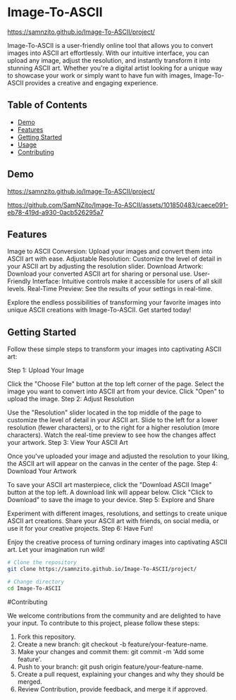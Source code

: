 # Image-To-ASCII

https://samnzito.github.io/Image-To-ASCII/project/

Image-To-ASCII is a user-friendly online tool that allows you to convert images into ASCII art effortlessly. With our intuitive interface, you can upload any image, adjust the resolution, and instantly transform it into stunning ASCII art. Whether you're a digital artist looking for a unique way to showcase your work or simply want to have fun with images, Image-To-ASCII provides a creative and engaging experience.

## Table of Contents

- [Demo](#demo)
- [Features](#features)
- [Getting Started](#getting-started)
- [Usage](#usage)
- [Contributing](#contributing)

## Demo

https://samnzito.github.io/Image-To-ASCII/project/


https://github.com/SamNZito/Image-To-ASCII/assets/101850483/caece091-eb78-419d-a930-0acb526295a7


## Features

Image to ASCII Conversion: Upload your images and convert them into ASCII art with ease.
Adjustable Resolution: Customize the level of detail in your ASCII art by adjusting the resolution slider.
Download Artwork: Download your converted ASCII art for sharing or personal use.
User-Friendly Interface: Intuitive controls make it accessible for users of all skill levels.
Real-Time Preview: See the results of your settings in real-time.

Explore the endless possibilities of transforming your favorite images into unique ASCII creations with Image-To-ASCII. Get started today!

## Getting Started

Follow these simple steps to transform your images into captivating ASCII art:

Step 1: Upload Your Image

Click the "Choose File" button at the top left corner of the page.
Select the image you want to convert into ASCII art from your device.
Click "Open" to upload the image.
Step 2: Adjust Resolution

Use the "Resolution" slider located in the top middle of the page to customize the level of detail in your ASCII art.
Slide to the left for a lower resolution (fewer characters), or to the right for a higher resolution (more characters).
Watch the real-time preview to see how the changes affect your artwork.
Step 3: View Your ASCII Art

Once you've uploaded your image and adjusted the resolution to your liking, the ASCII art will appear on the canvas in the center of the page.
Step 4: Download Your Artwork

To save your ASCII art masterpiece, click the "Download ASCII Image" button at the top left.
A download link will appear below. Click "Click to Download" to save the image to your device.
Step 5: Explore and Share

Experiment with different images, resolutions, and settings to create unique ASCII art creations.
Share your ASCII art with friends, on social media, or use it for your creative projects.
Step 6: Have Fun!

Enjoy the creative process of turning ordinary images into captivating ASCII art. Let your imagination run wild!

```bash
# Clone the repository
git clone https://samnzito.github.io/Image-To-ASCII/project/

# Change directory
cd Image-To-ASCII
```
#Contributing

We welcome contributions from the community and are delighted to have your input. To contribute to this project, please follow these steps:
1. Fork this repository.
2. Create a new branch: git checkout -b feature/your-feature-name.
3. Make your changes and commit them: git commit -m 'Add some feature'.
4. Push to your branch: git push origin feature/your-feature-name.
5. Create a pull request, explaining your changes and why they should be merged.
5. Review Contribution, provide feedback, and merge it if approved.


